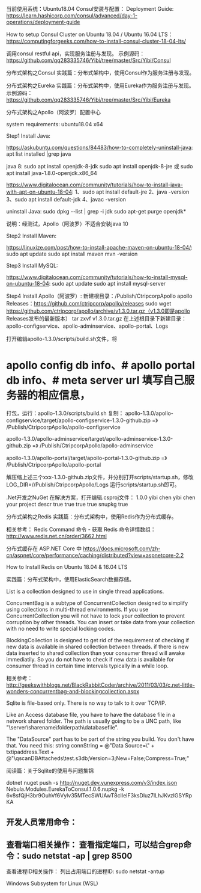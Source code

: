 当前使用系统：Ubuntu18.04
Consul安装与配置：
Deployment Guide:
https://learn.hashicorp.com/consul/advanced/day-1-operations/deployment-guide

How to setup Consul Cluster on Ubuntu 18.04 / Ubuntu 16.04 LTS：
https://computingforgeeks.com/how-to-install-consul-cluster-18-04-lts/

调用consul restful api，实现服务注册与发现。
示例源码：
https://github.com/qq283335746/Yibi/tree/master/Src/Yibi/Consul

分布式架构之Consul
实践篇：分布式架构中，使用Consul作为服务注册与发现。

分布式架构之Eureka
实践篇：分布式架构中，使用Eureka作为服务注册与发现。
示例源码：
https://github.com/qq283335746/Yibi/tree/master/Src/Yibi/Eureka

分布式架构之Apollo（阿波罗）配置中心

system requirements: ubuntu18.04 x64

Step1  Install Java:

https://askubuntu.com/questions/84483/how-to-completely-uninstall-java:
apt list installed |grep java

java 8:
sudo apt install openjdk-8-jdk
sudo apt install openjdk-8-jre
或 sudo apt install java-1.8.0-openjdk.x86_64

https://www.digitalocean.com/community/tutorials/how-to-install-java-with-apt-on-ubuntu-18-04:
1、sudo apt install default-jre
2、java -version
3、sudo apt install default-jdk
4、javac -version

uninstall Java:
sudo dpkg --list | grep -i jdk
sudo apt-get purge openjdk*

说明：经测试，Apollo（阿波罗）不适合安装java 10

Step2 Install Maven:

https://linuxize.com/post/how-to-install-apache-maven-on-ubuntu-18-04/:
sudo apt update
sudo apt install maven
mvn -version

Step3  Install MySQL:

https://www.digitalocean.com/community/tutorials/how-to-install-mysql-on-ubuntu-18-04:
sudo apt update
sudo apt install mysql-server

Step4 Install Apollo（阿波罗）:
新建根目录：/Publish/CtripcorpApollo
apollo Releases：https://github.com/ctripcorp/apollo/releases
sudo wget https://github.com/ctripcorp/apollo/archive/v1.3.0.tar.gz（v1.3.0即是apollo Releases发布的最新版本）
tar zxvf v1.3.0.tar.gz
在上述根目录下新建目录：apollo-configservice、apollo-adminservice、apollo-portal、Logs

打开编辑apollo-1.3.0/scripts/build.sh文件，将
# apollo config db info、# apollo portal db info、# meta server url 填写自己服务器的相应信息，
打包，运行：apollo-1.3.0/scripts/build.sh
复制：
apollo-1.3.0/apollo-configservice/target/apollo-configservice-1.3.0-github.zip =》 /Publish/CtripcorpApollo/apollo-configservice

apollo-1.3.0/apollo-adminservice/target/apollo-adminservice-1.3.0-github.zip =》 /Publish/CtripcorpApollo/apollo-adminservice

apollo-1.3.0/apollo-portal/target/apollo-portal-1.3.0-github.zip =》 /Publish/CtripcorpApollo/apollo-portal

解压缩上述三个xxx-1.3.0-github.zip文件，并分别打开scripts/startup.sh，修改LOG_DIR=//Publish/CtripcorpApollo/Logs
运行scripts/startup.sh即可。

.Net开发之NuGet
在解决方案，打开编辑.csproj文件：
<PropertyGroup>
    <Version>1.0.0</Version>
    <Authors>yibi chen</Authors>
    <Company>yibi chen</Company>
    <Description>your project descr</Description>
    <GeneratePackageOnBuild>true</GeneratePackageOnBuild>
    <CopyLocalLockFileAssemblies>true</CopyLocalLockFileAssemblies>
    <IncludeSymbols>true</IncludeSymbols>
    <EmbedAllSources>true</EmbedAllSources>
    <SymbolPackageFormat>snupkg</SymbolPackageFormat>
    <GenerateDocumentationFile>true</GenerateDocumentationFile>
</PropertyGroup>

<script type="text/javascript">
    window.location.href = "Home.html";
</script>

分布式架构之Redis
实践篇：分布式架构中，使用Redis作为分布式缓存。

相关参考：
Redis Command 命令 - 获取 Redis 命令详情数组：
http://www.redis.net.cn/order/3662.html

分布式缓存在 ASP.NET Core 中
https://docs.microsoft.com/zh-cn/aspnet/core/performance/caching/distributed?view=aspnetcore-2.2

How to Install Redis on Ubuntu 18.04 & 16.04 LTS

实践篇：分布式架构中，使用ElasticSearch数据存储。

List<T> is a collection designed to use in single thread applications.

ConcurrentBag<T> is a subtype of ConcurrentCollection<T> designed to simplify using collections in multi-thread environments. If you use ConcurrentCollection you will not have to lock your collection to prevent corruption by other threads. You can insert or take data from your collection with no need to write special locking codes.

BlockingCollection<T> is designed to get rid of the requirement of checking if new data is available in shared collection between threads. if there is new data inserted to shared collection than your consumer thread will awake immediatily. So you do not have to check if new data is available for consumer thread in certain time intervals typically in a while loop.

相关参考：
http://geekswithblogs.net/BlackRabbitCoder/archive/2011/03/03/c.net-little-wonders-concurrentbag-and-blockingcollection.aspx

Sqlite is file-based only. There is no way to talk to it over TCP/IP.

Like an Access database file, you have to have the database file in a network shared folder. The path is usually going to be a UNC path, like "\\server\sharename\folderpath\databasefile".

The "DataSource" part has to be part of the string you build. You don't have that. You need this:
string connString = @"Data Source=\\" + txtipaddress.Text + @"\qscanDBAttacheds\test.s3db;Version=3;New=False;Compress=True;"

阅读篇：关于Sqlite的使用与问题集锦

dotnet nuget push  -s http://nuget.dev.yunexpress.com/v3/index.json Nebula.Modules.EurekaToConsul.1.0.6.nupkg -k 6v8sfQjH3br9OuhVf6Vylv35MTecSWUAwT8clIeIF3ksDluz7lLhJKvzIGSYRpKA


开发人员常用命令：
------------------------------------------------------------
查看端口相关操作：
查看指定端口，可以结合grep命令：sudo netstat -ap | grep 8500
------------------------------------------------------------
查看进程ID相关操作：
列出占用端口的进程ID: sudo netstat -antup 

Windows Subsystem for Linux (WSL) 